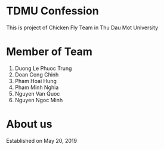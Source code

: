 # TDMU Confession
This is project of Chicken Fly Team in Thu Dau Mot University

# Member of Team
1. Duong Le Phuoc Trung
2. Doan Cong Chinh
3. Pham Hoai Hung
4. Pham Minh Nghia
5. Nguyen Van Quoc
6. Nguyen Ngoc Minh

# About us
Established on May 20, 2019
